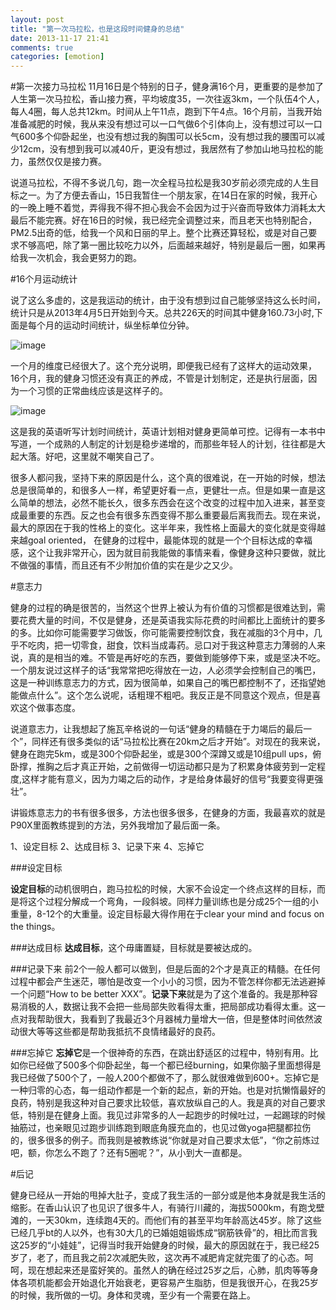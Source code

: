 ```yaml
---
layout: post
title: "第一次马拉松，也是这段时间健身的总结"
date: 2013-11-17 21:41
comments: true
categories: [emotion]
---
```


#第一次接力马拉松
11月16日是个特别的日子，健身满16个月，更重要的是参加了人生第一次马拉松，香山接力赛，平均坡度35，一次往返3km，一个队伍4个人，每人4圈，每人总共12km。时间从上午11点，跑到下午4点。16个月前，当我开始准备减肥的时候，我从来没有想过可以一口气做6个引体向上，没有想过可以一口气600多个仰卧起坐，也没有想过我的胸围可以长5cm，没有想过我的腰围可以减少12cm，没有想到我可以减40斤，更没有想过，我居然有了参加山地马拉松的能力，虽然仅仅是接力赛。

说道马拉松，不得不多说几句，跑一次全程马拉松是我30岁前必须完成的人生目标之一。为了方便去香山，15日我暂住一个朋友家，在14日在家的时候，我开心的一晚上睡不着觉，弄得我不得不担心我会不会因为过于兴奋而导致体力消耗太大最后不能完赛。好在16日的时候，我已经完全调整过来，而且老天也特别配合，PM2.5出奇的低，给我一个风和日丽的早上。整个比赛还算轻松，或是对自己要求不够高吧，除了第一圈比较吃力以外，后面越来越好，特别是最后一圈，如果再给我一次机会，我会更努力的跑。

#16个月运动统计

说了这么多虚的，这是我运动的统计，由于没有想到过自己能够坚持这么长时间，统计只是从2013年4月5日开始到今天。总共226天的时间其中健身160.73小时,下面是每个月的运动时间统计，纵坐标单位分钟。

![image](/images/sports-nov1.png)

一个月的维度已经很大了。这个充分说明，即便我已经有了这样大的运动效果，16个月，我的健身习惯还没有真正的养成，不管是计划制定，还是执行层面，因为一个习惯的正常曲线应该是这样子的。

![image](/images/sports-nov2.png)

这是我的英语听写计划时间统计，英语计划相对健身更简单可控。记得有一本书中写道，一个成熟的人制定的计划是稳步递增的，而那些年轻人的计划，往往都是大起大落。好吧，这里就不嘲笑自己了。

很多人都问我，坚持下来的原因是什么，这个真的很难说，在一开始的时候，想法总是很简单的，和很多人一样，希望更好看一点，更健壮一点。但是如果一直是这么简单的想法，必然不能长久，很多东西会在这个改变的过程中加入进来，甚至变成最重要的东西。反之也会有很多东西变得不那么重要最后离我而去。现在来说，最大的原因在于我的性格上的变化。这半年来，我性格上面最大的变化就是变得越来越goal oriented， 在健身的过程中，最能体现的就是一个个目标达成的幸福感，这个让我非常开心，因为就目前我能做的事情来看，像健身这种只要做，就比不做强的事情，而且还有不少附加价值的实在是少之又少。

#意志力

健身的过程的确是很苦的，当然这个世界上被认为有价值的习惯都是很难达到，需要花费大量的时间，不仅是健身，还是英语我实际花费的时间都比上面统计的要多的多。比如你可能需要学习做饭，你可能需要控制饮食，我在减脂的3个月中，几乎不吃肉，把一切零食，甜食，饮料当成毒药。忌口对于我这种意志力薄弱的人来说，真的是相当的难。不管是再好吃的东西，要做到能够停下来，或是坚决不吃。一个朋友说过这样子的话“我常常把吃得放在一边，人必须学会控制自己的嘴巴，这是一种训练意志力的方式，因为很简单，如果自己的嘴巴都控制不了，还指望她能做点什么”。这个怎么说呢，话粗理不粗吧。我反正是不同意这个观点，但是喜欢这个做事态度。

说道意志力，让我想起了施瓦辛格说的一句话“健身的精髓在于力竭后的最后一个”，同样还有很多类似的话“马拉松比赛在20km之后才开始”。对现在的我来说，健身在跑完5km，或是300个仰卧起坐，或是300个深蹲又或是10组pull ups，俯卧撑，推胸之后才真正开始，之前做得一切运动都只是为了积累身体疲劳到一定程度,这样才能有意义，因为力竭之后的动作，才是给身体最好的信号“我要变得更强壮”。

讲锻炼意志力的书有很多很多，方法也很多很多，在健身的方面，我最喜欢的就是P90X里面教练提到的方法，另外我增加了最后面一条。

1、设定目标
2、达成目标
3、记录下来
4、忘掉它

###设定目标

**设定目标**的动机很明白，跑马拉松的时候，大家不会设定一个终点这样的目标，而是将这个过程分解成一个弯角，一段斜坡。同样力量训练也是分成25个一组的小重量，8-12个的大重量。设定目标最大得作用在于clear your mind and focus on the things。

###达成目标
**达成目标**，这个毋庸置疑，目标就是要被达成的。

###记录下来
前2个一般人都可以做到，但是后面的2个才是真正的精髓。在任何过程中都会产生迷茫，哪怕是改变一个小小的习惯，因为不管怎样你都无法逃避掉一个问题“How to be better XXX”。**记录下来**就是为了这个准备的。我是那种容易消极的人，数据让我不会把一些局部失败看得太重，把局部成功看得太重。这一点对我帮助很大，我看到了我最近3个月器械力量增大一倍，但是整体时间依然波动很大等等这些都是帮助我抵抗不良情绪最好的良药。

###忘掉它
**忘掉它**是一个很神奇的东西，在跳出舒适区的过程中，特别有用。比如你已经做了500多个仰卧起坐，每一个都已经burning，如果你脑子里面想得是我已经做了500个了，一般人200个都做不了，那么就很难做到600+。忘掉它是一种归零的心态，每一组动作都是一个新的起点，新的开始。也是对抗懒惰最好的良药，特别是我这种对自己要求比较低，喜欢放纵自己的人。我是真的对自己要求低，特别是在健身上面。我见过非常多的人一起跑步的时候吐过，一起踢球的时候抽筋过，也亲眼见过跑步训练跑到眼底角膜充血的，也见过做yoga把腿都拉伤的，很多很多的例子。而我则是被教练说“你就是对自己要求太低”，“你之前炼过吧，额，你怎么不跑了？还有5圈呢？”，从小到大一直都是。

#后记

健身已经从一开始的甩掉大肚子，变成了我生活的一部分或是他本身就是我生活的缩影。在香山认识了也见识了很多牛人，有骑行川藏的，海拔5000km，有跑戈壁滩的，一天30km，连续跑4天的。而他们有的甚至平均年龄高达45岁。除了这些已经几乎bt的人以外，也有30大几的已婚姐姐锻炼成“钢筋铁骨”的，相比而言我这25岁的“小娃娃”，记得当时我开始健身的时候，最大的原因就在于，我已经25岁了，老了，而且我之前2次减肥失败，这次再不减肥肯定就完蛋了的心态。呵呵，现在想起来还是蛮好笑的。虽然人的确在经过25岁之后，心肺，肌肉等等身体各项机能都会开始退化开始衰老，更容易产生脂肪，但是我很开心，在我25岁的时候，我所做的一切。身体和灵魂，至少有一个需要在路上。
